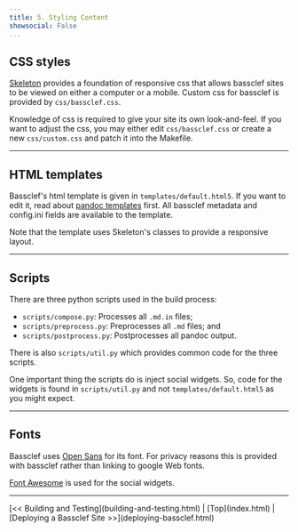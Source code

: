 ```yaml
---
title: 5. Styling Content
showsocial: False 
...
```


CSS styles
----------

[Skeleton] provides a foundation of responsive css that allows bassclef sites to be viewed on either a computer or a mobile.  Custom css for bassclef is provided by `css/bassclef.css`.

Knowledge of css is required to give your site its own look-and-feel.  If you want to adjust the css, you may either edit `css/bassclef.css` or create a new `css/custom.css` and patch it into the Makefile.

[Skeleton]: http://getskeleton.com/


*   *   *   *   *   *   *   *   *   *   *   *   *   *   *   *   *   *


HTML templates
--------------

Bassclef's html template is given in `templates/default.html5`.  If you want to edit it, read about [pandoc templates] first.  All bassclef metadata and config.ini fields are available to the template.

Note that the template uses Skeleton's classes to provide a responsive layout.

[pandoc templates]: http://pandoc.org/README.html#templates


*   *   *   *   *   *   *   *   *   *   *   *   *   *   *   *   *   *


Scripts
-------

There are three python scripts used in the build process:

  * `scripts/compose.py`: Processes all `.md.in` files;
  * `scripts/preprocess.py`: Preprocesses all `.md` files; and
  * `scripts/postprocess.py`: Postprocesses all pandoc output.

There is also `scripts/util.py` which provides common code for the three scripts.

One important thing the scripts do is inject social widgets.  So, code for the widgets is found in `scripts/util.py` and not `templates/default.html5` as you might expect.


*   *   *   *   *   *   *   *   *   *   *   *   *   *   *   *   *   *


Fonts
-----

Bassclef uses [Open Sans] for its font.  For privacy reasons this is provided with bassclef rather than linking to google Web fonts.

[Font Awesome] is used for the social widgets.

[Open Sans]: https://www.google.com/fonts/specimen/Open+Sans
[Font Awesome]: http://fontawesome.io/


*   *   *   *   *   *   *   *   *   *   *   *   *   *   *   *   *   *


<nav>
[<< Building and Testing](building-and-testing.html) |
[Top](index.html) |
[Deploying a Bassclef Site >>](deploying-bassclef.html)
</nav>
